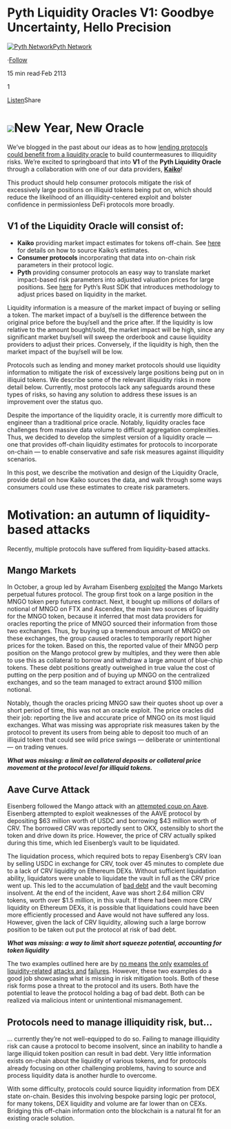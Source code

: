 Pyth Liquidity Oracles V1: Goodbye Uncertainty, Hello Precision
===============================================================

[![Pyth Network](https://miro.medium.com/v2/resize:fill:88:88/1*rdK3rHcWpkge6BRQRIwBjA.jpeg)](/?source=post_page-----2638a91ab26a--------------------------------)[Pyth Network](/?source=post_page-----2638a91ab26a--------------------------------)

·[Follow](https://medium.com/m/signin?actionUrl=https%3A%2F%2Fmedium.com%2F_%2Fsubscribe%2Fuser%2Ff55fccc0ad62&operation=register&redirect=https%3A%2F%2Fpythnetwork.medium.com%2Fpyth-liquidity-oracles-v1-goodbye-uncertainty-hello-precision-2638a91ab26a&user=Pyth+Network&userId=f55fccc0ad62&source=post_page-f55fccc0ad62----2638a91ab26a---------------------post_header-----------)

15 min read·Feb 2113

1

[Listen](https://medium.com/m/signin?actionUrl=https%3A%2F%2Fmedium.com%2Fplans%3Fdimension%3Dpost_audio_button%26postId%3D2638a91ab26a&operation=register&redirect=https%3A%2F%2Fpythnetwork.medium.com%2Fpyth-liquidity-oracles-v1-goodbye-uncertainty-hello-precision-2638a91ab26a&source=-----2638a91ab26a---------------------post_audio_button-----------)Share

![](https://miro.medium.com/v2/resize:fit:1400/1*YRLk9WqUbuFYL7HvlQRmbA.png)New Year, New Oracle
====================

We’ve blogged in the past about our ideas as to how [lending protocols could benefit from a liquidity oracle](/improving-lending-protocols-with-liquidity-oracles-fd1ea4f96f37) to build countermeasures to illiquidity risks. We’re excited to springboard that into **V1** of the **Pyth Liquidity Oracle** through a collaboration with one of our data providers, [**Kaiko**](https://www.kaiko.com/)!

This product should help consumer protocols mitigate the risk of excessively large positions on illiquid tokens being put on, which should reduce the likelihood of an illiquidity-centered exploit and bolster confidence in permissionless DeFi protocols more broadly.

**V1 of the Liquidity Oracle will consist of:**
-----------------------------------------------

* **Kaiko** providing market impact estimates for tokens off-chain. See [here](https://github.com/anastmel/kaiko-cryptomarketdepth) for details on how to source Kaiko’s estimates.
* **Consumer protocols** incorporating that data into on-chain risk parameters in their protocol logic.
* **Pyth** providing consumer protocols an easy way to translate market impact-based risk parameters into adjusted valuation prices for large positions. See [here](https://github.com/pyth-network/pyth-sdk-rs/tree/main/pyth-sdk#adjust-prices-using-liquidity) for Pyth’s Rust SDK that introduces methodology to adjust prices based on liquidity in the market.

Liquidity information is a measure of the market impact of buying or selling a token. The market impact of a buy/sell is the difference between the original price before the buy/sell and the price after. If the liquidity is low relative to the amount bought/sold, the market impact will be high, since any significant market buy/sell will sweep the orderbook and cause liquidity providers to adjust their prices. Conversely, if the liquidity is high, then the market impact of the buy/sell will be low.

Protocols such as lending and money market protocols should use liquidity information to mitigate the risk of excessively large positions being put on in illiquid tokens. We describe some of the relevant illiquidity risks in more detail below. Currently, most protocols lack any safeguards around these types of risks, so having any solution to address these issues is an improvement over the status quo.

Despite the importance of the liquidity oracle, it is currently more difficult to engineer than a traditional price oracle. Notably, liquidity oracles face challenges from massive data volume to difficult aggregation complexities. Thus, we decided to develop the simplest version of a liquidity oracle — one that provides off-chain liquidity estimates for protocols to incorporate on-chain — to enable conservative and safe risk measures against illiquidity scenarios.

In this post, we describe the motivation and design of the Liquidity Oracle, provide detail on how Kaiko sources the data, and walk through some ways consumers could use these estimates to create risk parameters.

Motivation: an autumn of liquidity-based attacks
================================================

Recently, multiple protocols have suffered from liquidity-based attacks.

Mango Markets
-------------

In October, a group led by Avraham Eisenberg [exploited](https://twitter.com/avi_eisen/status/1581326197241180160) the Mango Markets perpetual futures protocol. The group first took on a large position in the MNGO token perp futures contract. Next, it bought up millions of dollars of notional of MNGO on FTX and Ascendex, the main two sources of liquidity for the MNGO token, because it inferred that most data providers for oracles reporting the price of MNGO sourced their information from those two exchanges. Thus, by buying up a tremendous amount of MNGO on these exchanges, the group caused oracles to temporarily report higher prices for the token. Based on this, the reported value of their MNGO perp position on the Mango protocol grew by multiples, and they were then able to use this as collateral to borrow and withdraw a large amount of blue-chip tokens. These debt positions greatly outweighed in true value the cost of putting on the perp position and of buying up MNGO on the centralized exchanges, and so the team managed to extract around $100 million notional.

Notably, though the oracles pricing MNGO saw their quotes shoot up over a short period of time, this was not an oracle exploit. The price oracles did their job: reporting the live and accurate price of MNGO on its most liquid exchanges. What was missing was appropriate risk measures taken by the protocol to prevent its users from being able to deposit too much of an illiquid token that could see wild price swings — deliberate or unintentional — on trading venues.

***What was missing: a limit on collateral deposits or collateral price movement at the protocol level for illiquid tokens.***

Aave Curve Attack
-----------------

Eisenberg followed the Mango attack with an [attempted coup on Aave](https://blog.kaiko.com/the-long-and-short-of-aave-d61d5c14ad43). Eisenberg attempted to exploit weaknesses of the AAVE protocol by depositing $63 million worth of USDC and borrowing $43 million worth of CRV. The borrowed CRV was reportedly sent to OKX, ostensibly to short the token and drive down its price. However, the price of CRV actually spiked during this time, which led Eisenberg’s vault to be liquidated.

The liquidation process, which required bots to repay Eisenberg’s CRV loan by selling USDC in exchange for CRV, took over 45 minutes to complete due to a lack of CRV liquidity on Ethereum DEXs. Without sufficient liquidation ability, liquidators were unable to liquidate the vault in full as the CRV price went up. This led to the accumulation of [bad debt](https://medium.com/risk-dao/introducing-the-bad-debt-dashboard-c855cc1f2163) and the vault becoming insolvent. At the end of the incident, Aave was short 2.64 million CRV tokens, worth over $1.5 million, in this vault. If there had been more CRV liquidity on Ethereum DEXs, it is possible that liquidations could have been more efficiently processed and Aave would not have suffered any loss. However, given the lack of CRV liquidity, allowing such a large borrow position to be taken out put the protocol at risk of bad debt.

***What was missing: a way to limit short squeeze potential, accounting for token liquidity***

The two examples outlined here are by [no means](https://arxiv.org/pdf/2206.11973.pdf) [the only](https://dailycoin.com/polygons-quickswap-closes-lending-protocol-after-220000-flash-loan-attack/) [examples of](https://www.coindesk.com/business/2021/10/27/cream-finance-exploited-in-flash-loan-attack-worth-over-100m/) [liquidity-related](https://quillhashteam.medium.com/200-m-venus-protocol-hack-analysis-b044af76a1ae) [attacks and](https://www.semanticscholar.org/reader/47072c24806046a9c4827467d7047af8c6a07b62) [failures](https://cryptobriefing.com/synthetix-reveals-2-5-million-price-manipulation-attack/). However, these two examples do a good job showcasing what is missing in risk mitigation tools. Both of these risk forms pose a threat to the protocol and its users. Both have the potential to leave the protocol holding a bag of bad debt. Both can be realized via malicious intent or unintentional mismanagement.

Protocols need to manage illiquidity risk, but…
-----------------------------------------------

… currently they’re not well-equipped to do so. Failing to manage illiquidity risk can cause a protocol to become insolvent, since an inability to handle a large illiquid token position can result in bad debt. Very little information exists on-chain about the liquidity of various tokens, and for protocols already focusing on other challenging problems, having to source and process liquidity data is another hurdle to overcome.

With some difficulty, protocols could source liquidity information from DEX state on-chain. Besides this involving bespoke parsing logic per protocol, for many tokens, DEX liquidity and volume are far lower than on CEXs. Bridging this off-chain information onto the blockchain is a natural fit for an existing oracle solution.

